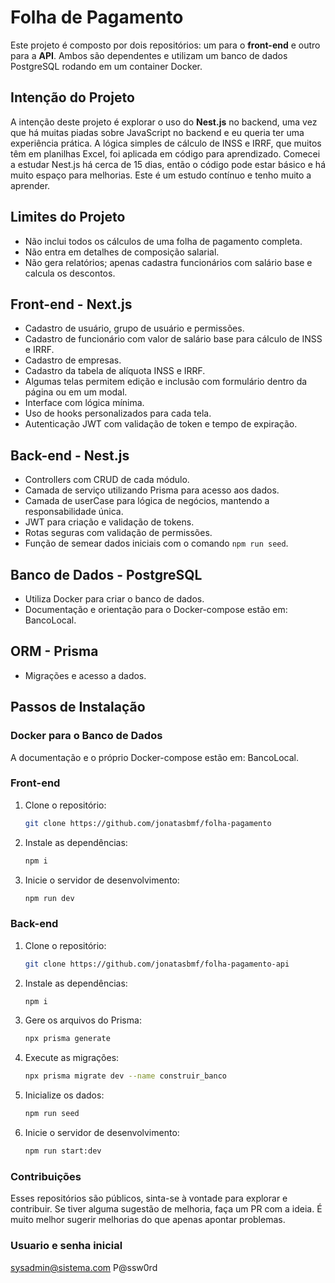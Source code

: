 # Folha de Pagamento

Este projeto é composto por dois repositórios: um para o **front-end** e outro para a **API**. Ambos são dependentes e utilizam um banco de dados PostgreSQL rodando em um container Docker.

## Intenção do Projeto

A intenção deste projeto é explorar o uso do **Nest.js** no backend, uma vez que há muitas piadas sobre JavaScript no backend e eu queria ter uma experiência prática. A lógica simples de cálculo de INSS e IRRF, que muitos têm em planilhas Excel, foi aplicada em código para aprendizado. Comecei a estudar Nest.js há cerca de 15 dias, então o código pode estar básico e há muito espaço para melhorias. Este é um estudo contínuo e tenho muito a aprender.

## Limites do Projeto

- Não inclui todos os cálculos de uma folha de pagamento completa.
- Não entra em detalhes de composição salarial.
- Não gera relatórios; apenas cadastra funcionários com salário base e calcula os descontos.

## Front-end - Next.js

- Cadastro de usuário, grupo de usuário e permissões.
- Cadastro de funcionário com valor de salário base para cálculo de INSS e IRRF.
- Cadastro de empresas.
- Cadastro da tabela de alíquota INSS e IRRF.
- Algumas telas permitem edição e inclusão com formulário dentro da página ou em um modal.
- Interface com lógica mínima.
- Uso de hooks personalizados para cada tela.
- Autenticação JWT com validação de token e tempo de expiração.

## Back-end - Nest.js

- Controllers com CRUD de cada módulo.
- Camada de serviço utilizando Prisma para acesso aos dados.
- Camada de userCase para lógica de negócios, mantendo a responsabilidade única.
- JWT para criação e validação de tokens.
- Rotas seguras com validação de permissões.
- Função de semear dados iniciais com o comando `npm run seed`.

## Banco de Dados - PostgreSQL

- Utiliza Docker para criar o banco de dados.
- Documentação e orientação para o Docker-compose estão em: BancoLocal.

## ORM - Prisma

- Migrações e acesso a dados.

## Passos de Instalação

### Docker para o Banco de Dados

A documentação e o próprio Docker-compose estão em: BancoLocal.

### Front-end

1. Clone o repositório:

   ```bash
   git clone https://github.com/jonatasbmf/folha-pagamento
   ```

2. Instale as dependências:

   ```bash
   npm i
   ```

3. Inicie o servidor de desenvolvimento:

   ```bash
   npm run dev
   ```

### Back-end

1. Clone o repositório:

   ```bash
   git clone https://github.com/jonatasbmf/folha-pagamento-api
   ```

2. Instale as dependências:

   ```bash
   npm i
   ```

3. Gere os arquivos do Prisma:

   ```bash
   npx prisma generate
   ```

4. Execute as migrações:

   ```bash
   npx prisma migrate dev --name construir_banco
   ```

5. Inicialize os dados:

   ```bash
   npm run seed
   ```

6. Inicie o servidor de desenvolvimento:

   ```bash
   npm run start:dev
   ```

### Contribuições
Esses repositórios são públicos, sinta-se à vontade para explorar e contribuir. Se tiver alguma sugestão de melhoria, faça um PR com a ideia. É muito melhor sugerir melhorias do que apenas apontar problemas.

### Usuario e senha inicial
sysadmin@sistema.com
P@ssw0rd